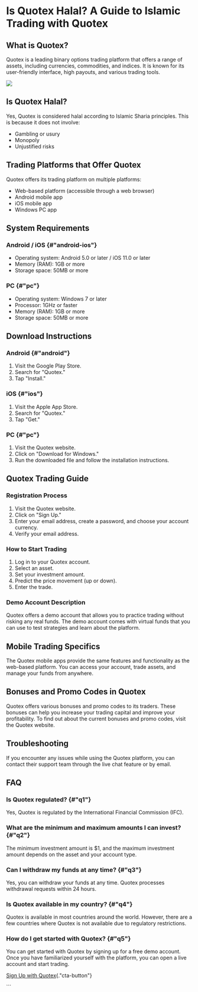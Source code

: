 # Is Quotex Halal? A Guide to Islamic Trading with Quotex

## What is Quotex?

Quotex is a leading binary options trading platform that offers a range
of assets, including currencies, commodities, and indices. It is known
for its user-friendly interface, high payouts, and various trading
tools.

[![](https://static.quotex.io/files/4_en/300_250.jpg)](https://traff.sbs/brokerqxlid)

## Is Quotex Halal?

Yes, Quotex is considered halal according to Islamic Sharia principles.
This is because it does not involve:

-   Gambling or usury
-   Monopoly
-   Unjustified risks

## Trading Platforms that Offer Quotex

Quotex offers its trading platform on multiple platforms:

-   Web-based platform (accessible through a web browser)
-   Android mobile app
-   iOS mobile app
-   Windows PC app

## System Requirements

### Android / iOS {#"android-ios"}

-   Operating system: Android 5.0 or later / iOS 11.0 or later
-   Memory (RAM): 1GB or more
-   Storage space: 50MB or more

### PC {#"pc"}

-   Operating system: Windows 7 or later
-   Processor: 1GHz or faster
-   Memory (RAM): 1GB or more
-   Storage space: 50MB or more

## Download Instructions

### Android {#"android"}

1.  Visit the Google Play Store.
2.  Search for "Quotex."
3.  Tap "Install."

### iOS {#"ios"}

1.  Visit the Apple App Store.
2.  Search for "Quotex."
3.  Tap "Get."

### PC {#"pc"}

1.  Visit the Quotex website.
2.  Click on "Download for Windows."
3.  Run the downloaded file and follow the installation instructions.

## Quotex Trading Guide

### Registration Process

1.  Visit the Quotex website.
2.  Click on "Sign Up."
3.  Enter your email address, create a password, and choose your account
    currency.
4.  Verify your email address.

### How to Start Trading

1.  Log in to your Quotex account.
2.  Select an asset.
3.  Set your investment amount.
4.  Predict the price movement (up or down).
5.  Enter the trade.

### Demo Account Description

Quotex offers a demo account that allows you to practice trading without
risking any real funds. The demo account comes with virtual funds that
you can use to test strategies and learn about the platform.

## Mobile Trading Specifics

The Quotex mobile apps provide the same features and functionality as
the web-based platform. You can access your account, trade assets, and
manage your funds from anywhere.

## Bonuses and Promo Codes in Quotex

Quotex offers various bonuses and promo codes to its traders. These
bonuses can help you increase your trading capital and improve your
profitability. To find out about the current bonuses and promo codes,
visit the Quotex website.

## Troubleshooting

If you encounter any issues while using the Quotex platform, you can
contact their support team through the live chat feature or by email.

## FAQ

### Is Quotex regulated? {#"q1"}

Yes, Quotex is regulated by the International Financial Commission
(IFC).

### What are the minimum and maximum amounts I can invest? {#"q2"}

The minimum investment amount is \$1, and the maximum investment amount
depends on the asset and your account type.

### Can I withdraw my funds at any time? {#"q3"}

Yes, you can withdraw your funds at any time. Quotex processes
withdrawal requests within 24 hours.

### Is Quotex available in my country? {#"q4"}

Quotex is available in most countries around the world. However, there
are a few countries where Quotex is not available due to regulatory
restrictions.

### How do I get started with Quotex? {#"q5"}

You can get started with Quotex by signing up for a free demo account.
Once you have familiarized yourself with the platform, you can open a
live account and start trading.

[Sign Up with
Quotex](\%22https://broker-qx.pro/sign-up/?lid=1102511\%22){."cta-button"}

\`\`\`

